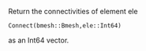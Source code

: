 Return the connectivities of element ele

```
Connect(bmesh::Bmesh,ele::Int64)
```

as an Int64 vector.  
